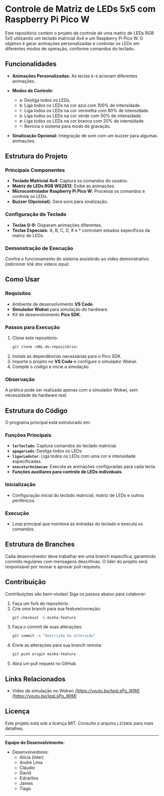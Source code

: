 # Controle de Matriz de LEDs 5x5 com Raspberry Pi Pico W

Este repositório contém o projeto de controle de uma matriz de LEDs RGB 5x5 utilizando um teclado matricial 4x4 e um Raspberry Pi Pico W. O objetivo é gerar animações personalizadas e controlar os LEDs em diferentes modos de operação, conforme comandos do teclado.

## Funcionalidades

- **Animações Personalizadas:** As teclas `0-9` acionam diferentes animações.
- **Modos de Controle:**
  - `A`: Desliga todos os LEDs.
  - `B`: Liga todos os LEDs na cor azul com 100% de intensidade.
  - `C`: Liga todos os LEDs na cor vermelha com 80% de intensidade.
  - `D`: Liga todos os LEDs na cor verde com 50% de intensidade.
  - `#`: Liga todos os LEDs na cor branca com 20% de intensidade.
  - `*`: Reinicia o sistema para modo de gravação.
  
- **Sinalização Opcional:** Integração de som com um buzzer para algumas animações.

## Estrutura do Projeto

### Principais Componentes
- **Teclado Matricial 4x4**: Captura os comandos do usuário.
- **Matriz de LEDs RGB WS2812**: Exibe as animações.
- **Microcontrolador Raspberry Pi Pico W**: Processa os comandos e controla os LEDs.
- **Buzzer (Opcional):** Gera sons para sinalização.

### Configuração do Teclado
- **Teclas 0-9:** Disparam animações diferentes.
- **Teclas Especiais:** A, B, C, D, # e * controlam estados específicos da matriz de LEDs.

### Demonstração de Execução
Confira o funcionamento do sistema assistindo ao vídeo demonstrativo: *(adicionar link dos vídeos aqui)*.

## Como Usar

### Requisitos
- Ambiente de desenvolvimento **VS Code**.
- **Simulador Wokwi** para simulação do hardware.
- Kit de desenvolvimento **Pico SDK**.

### Passos para Execução
1. Clone este repositório:
   ```bash
   git clone <URL-do-repositório>
   ```
2. Instale as dependências necessárias para o Pico SDK.
3. Importe o projeto no **VS Code** e configure o simulador Wokwi.
4. Compile o código e inicie a simulação.

### Observação
A prática pode ser realizada apenas com o simulador Wokwi, sem necessidade de hardware real.

## Estrutura do Código

O programa principal está estruturado em:

### Funções Principais
- **`lerTeclado`**: Captura comandos do teclado matricial.
- **`apagarLeds`**: Desliga todos os LEDs.
- **`ligarLedsCor`**: Liga todos os LEDs com uma cor e intensidade especificadas.
- **`executarAnimacao`**: Executa as animações configuradas para cada tecla.
- **Funções auxiliares para controle de LEDs individuais**.

### Inicialização
- Configuração inicial do teclado matricial, matriz de LEDs e outros periféricos.

### Execução
- Loop principal que monitora as entradas do teclado e executa os comandos.

## Estrutura de Branches

Cada desenvolvedor deve trabalhar em uma branch específica, garantindo commits regulares com mensagens descritivas. O líder do projeto será responsável por revisar e aprovar pull requests.

## Contribuição

Contribuições são bem-vindas! Siga os passos abaixo para colaborar:
1. Faça um fork do repositório.
2. Crie uma branch para sua feature/correção:
   ```bash
   git checkout -b minha-feature
   ```
3. Faça o commit de suas alterações:
   ```bash
   git commit -m "Descrição da alteração"
   ```
4. Envie as alterações para sua branch remota:
   ```bash
   git push origin minha-feature
   ```
5. Abra um pull request no GitHub.

## Links Relacionados
- Vídeo de simulação no Wokwi: *[https://youtu.be/IaqLsPo_WlM](https://youtu.be/IaqLsPo_WlM)*

## Licença

Este projeto está sob a licença MIT. Consulte o arquivo `LICENSE` para mais detalhes.

---

**Equipe de Desenvolvimento:**
- Desenvolvedores:
    - Alícia (líder)
    - André Lima
    - Cláudio
    - David
    - Edcarllos 
    - James
    - Tiago

